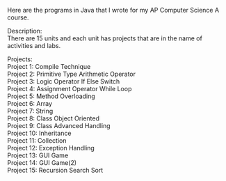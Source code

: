 Here are the programs in Java that I wrote for my AP Computer Science A course.  <br />

Description:  <br />
There are 15 units and each unit has projects that are in the name of activities and labs.  <br />

Projects:<br />
Project 1: Compile Technique  <br />
Project 2: Primitive Type Arithmetic Operator  <br />
Project 3: Logic Operator If Else Switch  <br />
Project 4: Assignment Operator While Loop  <br />
Project 5: Method Overloading  <br />
Project 6: Array  <br />
Project 7: String  <br />
Project 8: Class Object Oriented  <br />
Project 9: Class Advanced Handling  <br />
Project 10: Inheritance  <br />
Project 11: Collection  <br />
Project 12: Exception Handling  <br />
Project 13: GUI Game  <br />
Project 14: GUI Game(2)  <br />
Project 15: Recursion Search Sort  <br />
